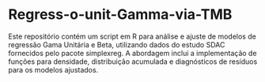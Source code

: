 # Regress-o-unit-Gamma-via-TMB
Este repositório contém um script em R para análise e ajuste de modelos de regressão Gama Unitária e Beta, utilizando dados do estudo SDAC fornecidos pelo pacote simplexreg. A abordagem inclui a implementação de funções para densidade, distribuição acumulada e diagnósticos de resíduos para os modelos ajustados.
